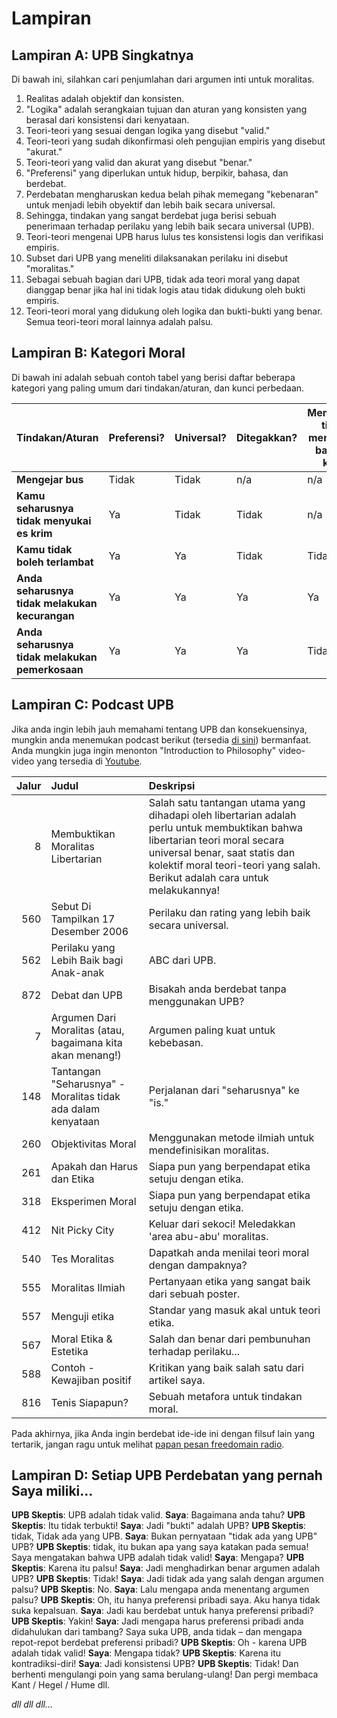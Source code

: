 # Lampiran

## Lampiran A: UPB Singkatnya

Di bawah ini, silahkan cari penjumlahan dari argumen inti untuk moralitas.

1. Realitas adalah objektif dan konsisten.
2. "Logika" adalah serangkaian tujuan dan aturan yang konsisten yang berasal dari konsistensi dari kenyataan.
3. Teori-teori yang sesuai dengan logika yang disebut "valid."
4. Teori-teori yang sudah dikonfirmasi oleh pengujian empiris yang disebut "akurat."
5. Teori-teori yang valid dan akurat yang disebut "benar."
6. "Preferensi" yang diperlukan untuk hidup, berpikir, bahasa, dan berdebat.
7. Perdebatan mengharuskan kedua belah pihak memegang "kebenaran" untuk menjadi lebih obyektif dan lebih baik secara universal.
8. Sehingga, tindakan yang sangat berdebat juga berisi sebuah penerimaan terhadap perilaku yang lebih baik secara universal (UPB).
9. Teori-teori mengenai UPB harus lulus tes konsistensi logis dan verifikasi empiris.
10. Subset dari UPB yang meneliti dilaksanakan perilaku ini disebut "moralitas."
11. Sebagai sebuah bagian dari UPB, tidak ada teori moral yang dapat dianggap benar jika hal ini tidak logis atau tidak didukung oleh bukti empiris.
12. Teori-teori moral yang didukung oleh logika dan bukti-bukti yang benar. Semua teori-teori moral lainnya adalah palsu.

## Lampiran B: Kategori Moral

Di bawah ini adalah sebuah contoh tabel yang berisi daftar beberapa kategori yang paling umum dari tindakan/aturan, dan kunci perbedaan.

| Tindakan/Aturan                               | Preferensi? | Universal? | Ditegakkan? | Membutuhkan tindakan memulai pada bagian dari korban? | Dapatkah pelanggar dihindari? | Kategori Moral           |
| ----------------------------------------------- | -------- | ---------- | ---------- | ------------------------------------------------------- | ----------------------------- | ------------------------ |
| **Mengejar bus**                                | Tidak    | Tidak      | n/a        | n/a                                                     | n/a                           | Netral                   |
| **Kamu seharusnya tidak menyukai es krim**      | Ya       | Tidak      | Tidak      | n/a                                                     | n/a                           | Netral (pilihan pribadi) |
| **Kamu tidak boleh terlambat**                  | Ya       | Ya         | Tidak      | Tidak                                                   | Ya                            | APA                      |
| **Anda seharusnya tidak melakukan kecurangan**  | Ya       | Ya         | Ya         | Ya                                                      | Ya                            | Baik                     |
| **Anda seharusnya tidak melakukan pemerkosaan** | Ya       | Ya         | Ya         | Tidak                                                   | Tidak                         | Baik                     |

## Lampiran C: Podcast UPB

Jika anda ingin lebih jauh memahami tentang UPB dan konsekuensinya, mungkin anda menemukan podcast berikut (tersedia [di sini](www.freedomainradio.com)) bermanfaat. Anda mungkin juga ingin menonton "Introduction to Philosophy" video-video yang tersedia di [Youtube](www.youtube.com/freedomainradio).

| Jalur | Judul                                                        | Deskripsi                                                                                                                                                                                                                                     |
| -----:|:------------------------------------------------------------ |:--------------------------------------------------------------------------------------------------------------------------------------------------------------------------------------------------------------------------------------------- |
|     8 | Membuktikan Moralitas Libertarian                            | Salah satu tantangan utama yang dihadapi oleh libertarian adalah perlu untuk membuktikan bahwa libertarian teori moral secara universal benar, saat statis dan kolektif moral teori-teori yang salah. Berikut adalah cara untuk melakukannya! |
|   560 | Sebut Di Tampilkan 17 Desember 2006                          | Perilaku dan rating yang lebih baik secara universal.                                                                                                                                                                                         |
|   562 | Perilaku yang Lebih Baik bagi Anak-anak                      | ABC dari UPB.                                                                                                                                                                                                                                 |
|   872 | Debat dan UPB                                                | Bisakah anda berdebat tanpa menggunakan UPB?                                                                                                                                                                                                  |
|     7 | Argumen Dari Moralitas (atau, bagaimana kita akan menang!)   | Argumen paling kuat untuk kebebasan.                                                                                                                                                                                                          |
|   148 | Tantangan "Seharusnya" - Moralitas tidak ada dalam kenyataan | Perjalanan dari "seharusnya" ke "is."                                                                                                                                                                                                         |
|   260 | Objektivitas Moral                                           | Menggunakan metode ilmiah untuk mendefinisikan moralitas.                                                                                                                                                                                     |
|   261 | Apakah dan Harus dan Etika                                   | Siapa pun yang berpendapat etika setuju dengan etika.                                                                                                                                                                                         |
|   318 | Eksperimen Moral                                             | Siapa pun yang berpendapat etika setuju dengan etika.                                                                                                                                                                                         |
|   412 | Nit Picky City                                               | Keluar dari sekoci! Meledakkan 'area abu-abu' moralitas.                                                                                                                                                                                      |
|   540 | Tes Moralitas                                                | Dapatkah anda menilai teori moral dengan dampaknya?                                                                                                                                                                                           |
|   555 | Moralitas Ilmiah                                             | Pertanyaan etika yang sangat baik dari sebuah poster.                                                                                                                                                                                         |
|   557 | Menguji etika                                                | Standar yang masuk akal untuk teori etika.                                                                                                                                                                                                    |
|   567 | Moral Etika & Estetika                                       | Salah dan benar dari pembunuhan terhadap perilaku...                                                                                                                                                                                          |
|   588 | Contoh - Kewajiban positif                                   | Kritikan yang baik salah satu dari artikel saya.                                                                                                                                                                                              |
|   816 | Tenis Siapapun?                                              | Sebuah metafora untuk tindakan moral.                                                                                                                                                                                                         |

Pada akhirnya, jika Anda ingin berdebat ide-ide ini dengan filsuf lain yang tertarik, jangan ragu untuk melihat [papan pesan freedomain radio](www.freedomainradio.com/board).

## Lampiran D: Setiap UPB Perdebatan yang pernah Saya miliki...

**UPB Skeptis**: UPB adalah tidak valid. **Saya**: Bagaimana anda tahu? **UPB Skeptis**: Itu tidak terbukti! **Saya**: Jadi "bukti" adalah UPB? **UPB Skeptis**: tidak, Tidak ada yang UPB. **Saya**: Bukan pernyataan "tidak ada yang UPB" UPB? **UPB Skeptis**: tidak, itu bukan apa yang saya katakan pada semua! Saya mengatakan bahwa UPB adalah tidak valid! **Saya**: Mengapa? **UPB Skeptis**: Karena itu palsu! **Saya**: Jadi menghadirkan benar argumen adalah UPB? **UPB Skeptis**: Tidak! **Saya**: Jadi tidak ada yang salah dengan argumen palsu? **UPB Skeptis**: No. **Saya**: Lalu mengapa anda menentang argumen palsu? **UPB Skeptis**: Oh, itu hanya preferensi pribadi saya. Aku hanya tidak suka kepalsuan. **Saya**: Jadi kau berdebat untuk hanya preferensi pribadi? **UPB Skeptis**: Yakin! **Saya**: Jadi mengapa harus preferensi pribadi anda didahulukan dari tambang? Saya suka UPB, anda tidak – dan mengapa repot-repot berdebat preferensi pribadi? **UPB Skeptis**: Oh - karena UPB adalah tidak valid! **Saya**: Mengapa tidak? **UPB Skeptis**: Karena itu kontradiksi-diri! **Saya**: Jadi konsistensi UPB? **UPB Skeptis**: Tidak! Dan berhenti mengulangi poin yang sama berulang-ulang! Dan pergi membaca Kant / Hegel / Hume dll.

*dll dll dll...*
